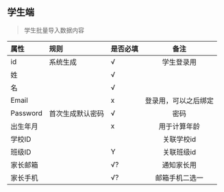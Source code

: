 ## 学生端

> 学生批量导入数据内容

| 属性 | 规则 | 是否必填 | 备注 |
| :---  | :---  | :--  | :--: |
| id | 系统生成 | √ | 学生登录用 |
| 姓 |  | √ |  |
| 名 |  | √ |  |
| Email |  | x | 登录用，可以之后绑定 |
| Password | 首次生成默认密码 | √ | 密码 |
| 出生年月 |  | x | 用于计算年龄 |
| 学校ID |  |  | 关联学校id |
| 班级ID |  | Y | 关联班级id |
| 家长邮箱 |  | √? | 通知家长用 |
| 家长手机 |  | √? | 邮箱手机二选一 |
